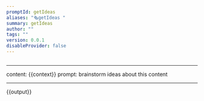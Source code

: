 ```yaml
---
promptId: getIdeas
aliases: "🗞️getIdeas "
summary: getIdeas
author: ""
tags: ""
version: 0.0.1
disableProvider: false
---
```

```handlebars

```
***

content: 
{{context}}
prompt:
brainstorm ideas about this content
***
{{output}}